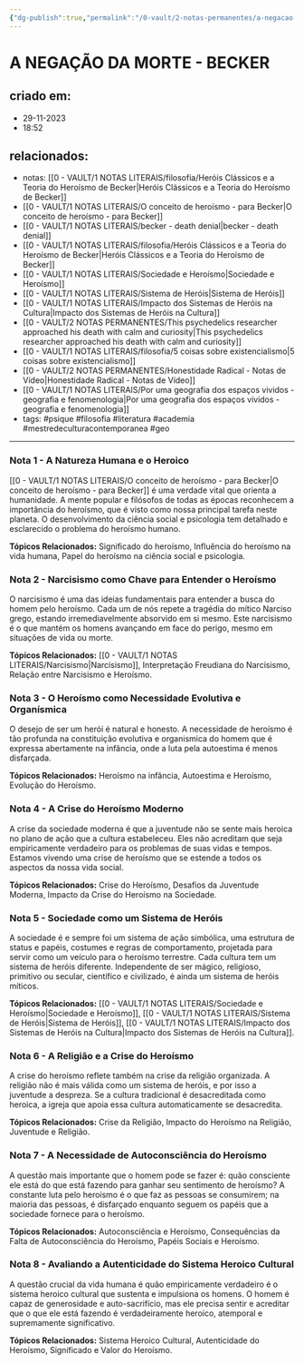 ```yaml
---
{"dg-publish":true,"permalink":"/0-vault/2-notas-permanentes/a-negacao-da-morte-becker/","tags":["permanente","psique","filosofia","literatura","academia","mestredeculturacontemporanea","geo"],"dgHomeLink":true,"dgShowLocalGraph":true,"dgShowFileTree":true,"dgEnableSearch":true}
---
```


# A NEGAÇÃO DA MORTE - BECKER

## criado em: 
- 29-11-2023
- 18:52
## relacionados:
- notas: [[0 - VAULT/1 NOTAS LITERAIS/filosofia/Heróis Clássicos e a Teoria do Heroísmo de Becker\|Heróis Clássicos e a Teoria do Heroísmo de Becker]]
- [[0 - VAULT/1 NOTAS LITERAIS/O conceito de heroísmo - para Becker\|O conceito de heroísmo - para Becker]]
- [[0 - VAULT/1 NOTAS LITERAIS/becker - death denial\|becker - death denial]]
- [[0 - VAULT/1 NOTAS LITERAIS/filosofia/Heróis Clássicos e a Teoria do Heroísmo de Becker\|Heróis Clássicos e a Teoria do Heroísmo de Becker]]
- [[0 - VAULT/1 NOTAS LITERAIS/Sociedade e Heroísmo\|Sociedade e Heroísmo]]
- [[0 - VAULT/1 NOTAS LITERAIS/Sistema de Heróis\|Sistema de Heróis]]
- [[0 - VAULT/1 NOTAS LITERAIS/Impacto dos Sistemas de Heróis na Cultura\|Impacto dos Sistemas de Heróis na Cultura]]
- [[0 - VAULT/2 NOTAS PERMANENTES/This psychedelics researcher approached his death with calm and curiosity\|This psychedelics researcher approached his death with calm and curiosity]]
- [[0 - VAULT/1 NOTAS LITERAIS/filosofia/5 coisas sobre existencialismo\|5 coisas sobre existencialismo]]
- [[0 - VAULT/2 NOTAS PERMANENTES/Honestidade Radical - Notas de Vídeo\|Honestidade Radical - Notas de Vídeo]]
- [[0 - VAULT/1 NOTAS LITERAIS/Por uma geografia dos espaços vividos - geografia e fenomenologia\|Por uma geografia dos espaços vividos - geografia e fenomenologia]]
- tags: #psique #filosofia #literatura #academia #mestredeculturacontemporanea #geo
  
---

### Nota 1 - A Natureza Humana e o Heroico
[[0 - VAULT/1 NOTAS LITERAIS/O conceito de heroísmo - para Becker\|O conceito de heroísmo - para Becker]] é uma verdade vital que orienta a humanidade. A mente popular e filósofos de todas as épocas reconhecem a importância do heroísmo, que é visto como nossa principal tarefa neste planeta. O desenvolvimento da ciência social e psicologia tem detalhado e esclarecido o problema do heroísmo humano.

**Tópicos Relacionados:** Significado do heroísmo, Influência do heroísmo na vida humana, Papel do heroísmo na ciência social e psicologia.

### Nota 2 - Narcisismo como Chave para Entender o Heroísmo
O narcisismo é uma das ideias fundamentais para entender a busca do homem pelo heroísmo. Cada um de nós repete a tragédia do mítico Narciso grego, estando irremediavelmente absorvido em si mesmo. Este narcisismo é o que mantém os homens avançando em face do perigo, mesmo em situações de vida ou morte.

**Tópicos Relacionados:** [[0 - VAULT/1 NOTAS LITERAIS/Narcisismo\|Narcisismo]], Interpretação Freudiana do Narcisismo, Relação entre Narcisismo e Heroísmo.

### Nota 3 - O Heroísmo como Necessidade Evolutiva e Organísmica
O desejo de ser um herói é natural e honesto. A necessidade de heroísmo é tão profunda na constituição evolutiva e organismica do homem que é expressa abertamente na infância, onde a luta pela autoestima é menos disfarçada. 

**Tópicos Relacionados:** Heroísmo na infância, Autoestima e Heroísmo, Evolução do Heroísmo.

### Nota 4 - A Crise do Heroísmo Moderno
A crise da sociedade moderna é que a juventude não se sente mais heroica no plano de ação que a cultura estabeleceu. Eles não acreditam que seja empiricamente verdadeiro para os problemas de suas vidas e tempos. Estamos vivendo uma crise de heroísmo que se estende a todos os aspectos da nossa vida social.

**Tópicos Relacionados:** Crise do Heroísmo, Desafios da Juventude Moderna, Impacto da Crise do Heroísmo na Sociedade.

### Nota 5 - Sociedade como um Sistema de Heróis
A sociedade é e sempre foi um sistema de ação simbólica, uma estrutura de status e papéis, costumes e regras de comportamento, projetada para servir como um veículo para o heroísmo terrestre. Cada cultura tem um sistema de heróis diferente. Independente de ser mágico, religioso, primitivo ou secular, científico e civilizado, é ainda um sistema de heróis míticos.

**Tópicos Relacionados:** [[0 - VAULT/1 NOTAS LITERAIS/Sociedade e Heroísmo\|Sociedade e Heroísmo]], [[0 - VAULT/1 NOTAS LITERAIS/Sistema de Heróis\|Sistema de Heróis]], [[0 - VAULT/1 NOTAS LITERAIS/Impacto dos Sistemas de Heróis na Cultura\|Impacto dos Sistemas de Heróis na Cultura]].

### Nota 6 - A Religião e a Crise do Heroísmo
A crise do heroísmo reflete também na crise da religião organizada. A religião não é mais válida como um sistema de heróis, e por isso a juventude a despreza. Se a cultura tradicional é desacreditada como heroica, a igreja que apoia essa cultura automaticamente se desacredita.

**Tópicos Relacionados:** Crise da Religião, Impacto do Heroísmo na Religião, Juventude e Religião.

### Nota 7 - A Necessidade de Autoconsciência do Heroísmo
A questão mais importante que o homem pode se fazer é: quão consciente ele está do que está fazendo para ganhar seu sentimento de heroísmo? A constante luta pelo heroísmo é o que faz as pessoas se consumirem; na maioria das pessoas, é disfarçado enquanto seguem os papéis que a sociedade fornece para o heroísmo.

**Tópicos Relacionados:** Autoconsciência e Heroísmo, Consequências da Falta de Autoconsciência do Heroísmo, Papéis Sociais e Heroísmo.

### Nota 8 - Avaliando a Autenticidade do Sistema Heroico Cultural
A questão crucial da vida humana é quão empiricamente verdadeiro é o sistema heroico cultural que sustenta e impulsiona os homens. O homem é capaz de generosidade e auto-sacrifício, mas ele precisa sentir e acreditar que o que ele está fazendo é verdadeiramente heroico, atemporal e supremamente significativo.

**Tópicos Relacionados:** Sistema Heroico Cultural, Autenticidade do Heroísmo, Significado e Valor do Heroísmo.